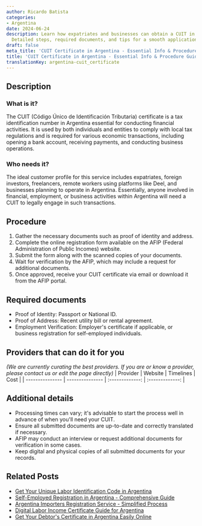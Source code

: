```yaml
---
author: Ricardo Batista
categories:
- Argentina
date: 2024-06-24
description: Learn how expatriates and businesses can obtain a CUIT in Argentina.
  Detailed steps, required documents, and tips for a smooth application process.
draft: false
meta_title: 'CUIT Certificate in Argentina - Essential Info & Procedure Guide'
title: 'CUIT Certificate in Argentina - Essential Info & Procedure Guide'
translationKey: argentina-cuit_certificate
---
```



## Description
### What is it?
The CUIT (Código Único de Identificación Tributaria) certificate is a tax identification number in Argentina essential for conducting financial activities. It is used by both individuals and entities to comply with local tax regulations and is required for various economic transactions, including opening a bank account, receiving payments, and conducting business operations.

### Who needs it?
The ideal customer profile for this service includes expatriates, foreign investors, freelancers, remote workers using platforms like Deel, and businesses planning to operate in Argentina. Essentially, anyone involved in financial, employment, or business activities within Argentina will need a CUIT to legally engage in such transactions.

## Procedure

1. Gather the necessary documents such as proof of identity and address.
2. Complete the online registration form available on the AFIP (Federal Administration of Public Incomes) website.
3. Submit the form along with the scanned copies of your documents.
4. Wait for verification by the AFIP, which may include a request for additional documents.
5. Once approved, receive your CUIT certificate via email or download it from the AFIP portal.


## Required documents

- Proof of Identity: Passport or National ID.
- Proof of Address: Recent utility bill or rental agreement.
- Employment Verification: Employer's certificate if applicable, or business registration for self-employed individuals.


## Providers that can do it for you
_(We are currently curating the best providers. If you are or know a provider, please contact us or edit the page directly)_
| Provider        |     Website     |     Timelines    |       Cost      |
| --------------- | --------------- |  :-------------: | :-------------: |

## Additional details

- Processing times can vary; it's advisable to start the process well in advance of when you'll need your CUIT.
- Ensure all submitted documents are up-to-date and correctly translated if necessary.
- AFIP may conduct an interview or request additional documents for verification in some cases.
- Keep digital and physical copies of all submitted documents for your records.

## Related Posts

- [Get Your Unique Labor Identification Code in Argentina](https://tramitit.com/guides/argentina/unique_labor_identification_code/)
- [Self-Employed Registration in Argentina - Comprehensive Guide](https://tramitit.com/guides/argentina/self-employed_registration/)
- [Argentina Importers Registration Service - Simplified Process](https://tramitit.com/guides/argentina/importers_registration/)
- [Digital Labor Income Certificate Guide for Argentina](https://tramitit.com/guides/argentina/digital_labor_income_certificate/)
- [Get Your Debtor's Certificate in Argentina Easily Online](https://tramitit.com/guides/argentina/debtors_certificate/)